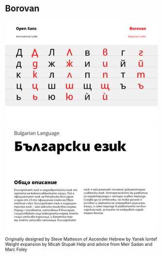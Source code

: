 # Borovan

![Open Sans sample](/local/images/OpenSans_1200x800_01.jpg)
![Open Sans sample](/local/images/OpenSans_01.jpg)

Originally designed by Steve Matteson of Ascender
Hebrew by Yanek Iontef
Weight expansion by Micah Stupak
Help and advice from Meir Sadan and Marc Foley

